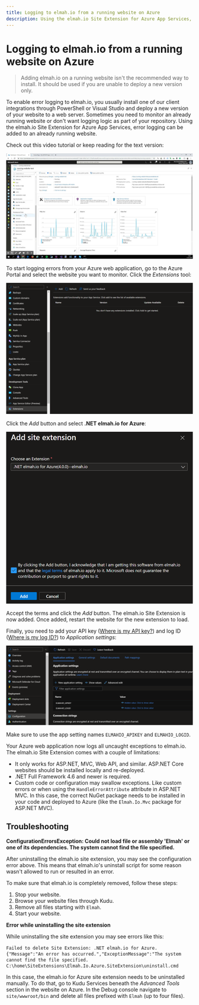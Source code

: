 ```yaml
---
title: Logging to elmah.io from a running website on Azure
description: Using the elmah.io Site Extension for Azure App Services, error logging can be added to an already running website on Azure. Learn how.
---
```


# Logging to elmah.io from a running website on Azure

> Adding elmah.io on a running website isn't the recommended way to install. It should be used if you are unable to deploy a new version only.

To enable error logging to elmah.io, you usually install one of our client integrations through PowerShell or Visual Studio and deploy a new version of your website to a web server. Sometimes you need to monitor an already running website or don't want logging logic as part of your repository. Using the elmah.io Site Extension for Azure App Services, error logging can be added to an already running website.

Check out this video tutorial or keep reading for the text version:

<a class="video-box" data-fancybox="" href="https://www.youtube.com/watch?v=R50FCpRtkjc&amp;autoplay=1&amp;rel=0" title="azure-apps-services">
  <img class="no-lightbox" src="../images/tour/azure-apps-services.jpg" alt="azure-apps-services" />
  <i class="fad fa-play-circle"></i>
</a>

To start logging errors from your Azure web application, go to the Azure Portal and select the website you want to monitor. Click the *Extensions* tool:

![Add Site Extension](images/add-site-extension-v2.png)

Click the *Add* button and select **.NET elmah.io for Azure**:

![Select elmah.io](images/select-elmah-io-site-extension-v2.png)

Accept the terms and click the *Add* button. The elmah.io Site Extension is now added. Once added, restart the website for the new extension to load.

Finally, you need to add your API key ([Where is my API key?](https://docs.elmah.io/where-is-my-api-key/)) and log ID ([Where is my log ID?](https://docs.elmah.io/where-is-my-log-id/)) to *Application settings*:

![Add API key and log ID to application settings](images/add-api-key-and-log-id-to-application-settings-v2.png)

Make sure to use the app setting names `ELMAHIO_APIKEY` and `ELMAHIO_LOGID`.

Your Azure web application now logs all uncaught exceptions to elmah.io. The elmah.io Site Extension comes with a couple of limitations:

- It only works for ASP.NET, MVC, Web API, and similar. ASP.NET Core websites should be installed locally and re-deployed.
- .NET Full Framework 4.6 and newer is required.
- Custom code or configuration may swallow exceptions. Like custom errors or when using the `HandleErrorAttribute` attribute in ASP.NET MVC. In this case, the correct NuGet package needs to be installed in your code and deployed to Azure (like the `Elmah.Io.Mvc` package for ASP.NET MVC).

## Troubleshooting

**ConfigurationErrorsException: Could not load file or assembly 'Elmah' or one of its dependencies. The system cannot find the file specified.**

After uninstalling the elmah.io site extension, you may see the configuration error above. This means that elmah.io's uninstall script for some reason wasn't allowed to run or resulted in an error.

To make sure that elmah.io is completely removed, follow these steps:

1. Stop your website.
2. Browse your website files through Kudu.
3. Remove all files starting with `Elmah`.
4. Start your website.

**Error while uninstalling the site extension**

While uninstalling the site extension you may see errors like this:

```
Failed to delete Site Extension: .NET elmah.io for Azure.{"Message":"An error has occurred.","ExceptionMessage":"The system cannot find the file specified.
C:\home\SiteExtensions\Elmah.Io.Azure.SiteExtension\uninstall.cmd
```

In this case, the elmah.io for Azure site extension needs to be uninstalled manually. To do that, go to Kudu Services beneath the *Advanced Tools* section in the website on Azure. In the Debug console navigate to `site/wwwroot/bin` and delete all files prefixed with `Elmah` (up to four files).